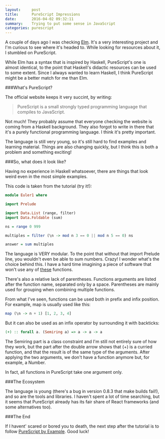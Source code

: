 ```yaml
---
layout:     post
title:      PureScript Impressions
date:       2016-04-02 09:32:11
summary:    Trying to put some sense in JavaScript
categories: purescript
---
```


A couple of days ago I was checking [Elm](http://elm-lang.org). It's a very interesting project and I'm curious to see where it's headed to. While looking for resources about it, I stumbled on PureScript.

While Elm has a syntax that is inspired by Haskell, PureScript's one is almost identical, to the point that Haskell's didactic resources can be used to some extent.
Since I always wanted to learn Haskell, I think PureScript might be a better match for me than Elm.

###What's PureScript?

The official website keeps it very succint, by writing:

>PureScript is a small strongly typed programming language that compiles to JavaScript.

Not much! They probably assume that everyone checking the website is coming from a Haskell background. They also forgot to write in there that it's a purely functional programming language. I think it's pretty important.

The language is still very young, so it's still hard to find examples and learning material. Things are also changing quickly, but I think this is both a problem and something exciting!

###So, what does it look like?

Having no experience in Haskell whatsoever, there are things that look weird even in the most simple examples.

This code is taken from the tutorial (try it!):

```purescript
module Euler1 where

import Prelude

import Data.List (range, filter)  
import Data.Foldable (sum)

ns = range 0 999

multiples = filter (\n -> mod n 3 == 0 || mod n 5 == 0) ns

answer = sum multiples
```

The language is VERY modular. To the point that without that import Prelude line, you wouldn't even be able to sum numbers. Crazy! I wonder what's the choice behind this. I have a hard time imagining a piece of software that won't use any of [these](https://pursuit.purescript.org/packages/purescript-prelude/0.1.4/docs/Prelude) functions.

There's also a relative lack of parentheses. Functions arguments are listed after the function name, separated only by a space. Parentheses are mainly used for grouping when combining multiple functions.

From what I've seen, functions can be used both in prefix and infix position. For example, map is usually used like this:

```purescript
map (\n -> n + 1) [1, 2, 3, 4]  
```

But it can also be used as an infix operator by surrounding it with backticks:

```purescript
(+) :: forall a. (Semiring a) => a -> a -> a
```

The Semiring part is a class constraint and I'm still not entirely sure of how they work, but the part after the double arrow shows that (+) is a curried function, and that the result is of the same type of the arguments. After applying the two arguments, we don't have a function anymore but, for example, a Number.

In fact, all functions in PureScript take one argument only.

###The Ecosystem

The language is young (there's a bug in version 0.8.3 that make builds fail!), and so are the tools and libraries. I haven't spent a lot of time searching, but it seems that PureScript already has its fair share of React frameworks (and some alternatives too).

###The End

If I havent' scared or bored you to death, the next step after the tutorial is to follow [PureScript by Example](https://leanpub.com/purescript/read). Good luck!
